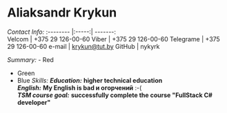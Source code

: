 
# Aliaksandr Krykun

*Contact Info:* 
:-------- |:-----:| -------:   
Velcom    | +375 29 126-00-60 
Viber     | +375 29 126-00-60 
Telegrame | +375 29 126-00-60 
e-mail    | krykun@tut.by
GitHub    | nykyrk 

*Summary:*  -   Red
-   Green
-   Blue 
*Skills:*
***Education:*** **higher technical education**  
***English:*** **My English is bad и огорчений** :-(  
***TSM course goal:*** **successfully complete the course "FullStack C#
developer"**